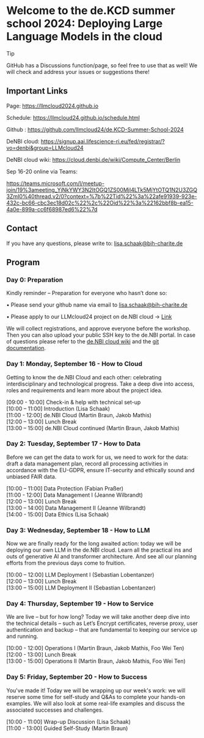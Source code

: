 # Welcome to the de.KCD summer school 2024: Deploying Large Language Models in the cloud

>[!TIP]
>GitHub has a Discussions function/page, so feel free to use that as well!
>We will check and address your issues or suggestions there!

## Important Links 

Page: https://llmcloud2024.github.io

Schedule: https://llmcloud24.github.io/schedule.html  

Github : https://github.com/llmcloud24/de.KCD-Summer-School-2024  

DeNBI cloud: https://signup.aai.lifescience-ri.eu/fed/registrar/?vo=denbi&group=LLMcloud24  

DeNBI cloud wiki: https://cloud.denbi.de/wiki/Compute_Center/Berlin

Sep 16-20 online via Teams: 

https://teams.microsoft.com/l/meetup-join/19%3ameeting_YjNkYWY3N2ItOGQ1ZS00MjI4LTk5MjYtOTQ1N2U3ZGQ3ZmI0%40thread.v2/0?context=%7b%22Tid%22%3a%22afe91939-923e-432c-bc66-cbc3ec18d02c%22%2c%22Oid%22%3a%22162bbf8b-ea15-4a0e-899a-cc6f68987ed6%22%7d

## Contact 

If you have any questions, please write to: lisa.schaak@bih-charite.de 


## Program

### Day 0: Preparation

Kindly reminder – Preparation for everyone who hasn’t done so:

•	Please send your github name via email to lisa.schaak@bih-charite.de

•	Please apply to our LLMcloud24 project on de.NBI cloud -> [Link](https://signup.aai.lifescience-ri.eu/fed/registrar/?vo=denbi&group=LLMcloud24)

We will collect registrations, and approve everyone before the workshop. Then you can also upload your public SSH key to the de.NBI portal. In case of questions please refer to the [de.NBI cloud wiki](https://cloud.denbi.de/wiki/registration/) and the [git documentation](https://git-scm.com/book/en/v2).


### Day 1: Monday, September 16 - How to Cloud

Getting to know the de.NBI Cloud and each other: celebrating interdisciplinary and technological progress. Take a deep dive into access, roles and requirements and learn more about the project idea. 

[09:00 - 10:00] Check-in & help with technical set-up  
[10:00 – 11:00] Introduction (Lisa Schaak)  
[11:00 - 12:00] de.NBI Cloud (Martin Braun, Jakob Mathis)  
[12:00 – 13:00] Lunch Break  
[13:00 – 15:00] de.NBI Cloud continued (Martin Braun, Jakob Mathis)  

  
### Day 2: Tuesday, September 17 - How to Data

Before we can get the data to work for us, we need to work for the data: draft a data management plan, record all processing activities in accordance with the EU-GDPR, ensure IT-security and ethically sound and unbiased FAIR data.
  
[10:00 – 11:00] Data Protection (Fabian Praßer)  
[11:00 - 12:00] Data Management I (Jeanne Wilbrandt)  
[12:00 – 13:00] Lunch Break  
[13:00 – 14:00] Data Management II (Jeanne Wilbrandt)  
[14:00 - 15:00] Data Ethics (Lisa Schaak)  


  
### Day 3: Wednesday, September 18 - How to LLM

 Now we are finally ready for the long awaited action: today we will be deploying our own LLM in the de.NBI cloud. Learn all the practical ins and outs of generative AI and transformer architecture. And see all our planning efforts from the previous days come to fruition.

[10:00 – 12:00] LLM Deployment I (Sebastian Lobentanzer)  
[12:00 – 13:00] Lunch Break  
[13:00 – 15:00] LLM Deployment II (Sebastian Lobentanzer)  


### Day 4: Thursday, September 19 - How to Service
  
We are live – but for how long? Today we will take another deep dive into the technical details – such as Let’s Encrypt certificates, reverse proxy, user authentication and backup – that are fundamental to keeping our service up and running.

[10:00 - 12:00] Operations I (Martin Braun, Jakob Mathis, Foo Wei Ten)  
[12:00 - 13:00] Lunch Break  
[13:00 - 15:00] Operations II (Martin Braun, Jakob Mathis, Foo Wei Ten)  

### Day 5: Friday, September 20 - How to Success
   
You've made it! Today we will be wrapping up our week's work: we will reserve some time for self-study and Q&As to complete your hands-on examples. We will also look at some real-life examples and discuss the associated successes and challenges.

[10:00 - 11:00] Wrap-up Discussion (Lisa Schaak)  
[11:00 - 13:00] Guided Self-Study (Martin Braun)  

